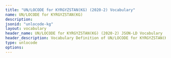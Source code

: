 ```yaml
---
title: "UN/LOCODE for KYRGYZSTAN(KG) (2020-2) Vocabulary"
name: UN/LOCODE for KYRGYZSTAN(KG) 
description: 
jsonid: "unlocode-kg"
layout: vocabulary
header_name: UN/LOCODE for KYRGYZSTAN(KG) (2020-2) JSON-LD Vocabulary
header_description: Vocabulary Definition of UN/LOCODE for KYRGYZSTAN(KG) (2020-2) semantics in HTML format. JSON-LD format is available at [unlocode-kg.jsonld](/vocabulary/unlocode-kg.jsonld)
type: unlocode
options:
---
```


